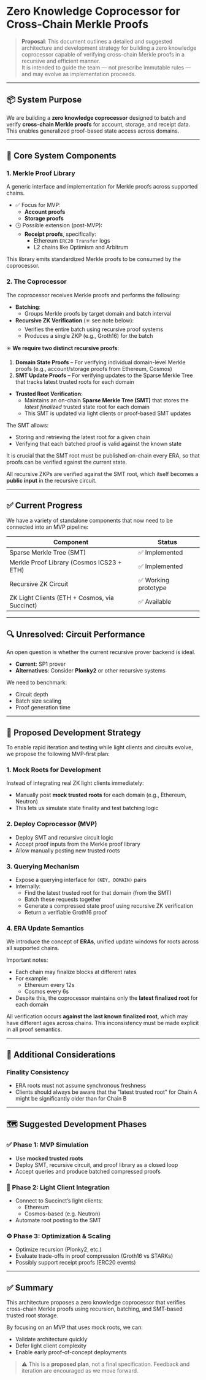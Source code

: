 # Zero Knowledge Coprocessor for Cross-Chain Merkle Proofs

> **Proposal**: This document outlines a detailed and suggested architecture and development strategy for building a zero knowledge coprocessor capable of verifying cross-chain Merkle proofs in a recursive and efficient manner.  
> It is intended to guide the team — not prescribe immutable rules — and may evolve as implementation proceeds.

---

## 📦 System Purpose

We are building a **zero knowledge coprocessor** designed to batch and verify **cross-chain Merkle proofs** for account, storage, and receipt data. This enables generalized proof-based state access across domains.

---

## 🧱 Core System Components

### 1. Merkle Proof Library

A generic interface and implementation for Merkle proofs across supported chains.

- ✅ Focus for MVP:
  - **Account proofs**
  - **Storage proofs**
- 🕓 Possible extension (post-MVP):
  - **Receipt proofs**, specifically:
    - Ethereum `ERC20 Transfer` logs
    - L2 chains like Optimism and Arbitrum

This library emits standardized Merkle proofs to be consumed by the coprocessor.

### 2. The Coprocessor

The coprocessor receives Merkle proofs and performs the following:

- **Batching**:
  - Groups Merkle proofs by target domain and batch interval
- **Recursive ZK Verification** (✳️ see note below):
  - Verifies the entire batch using recursive proof systems
  - Produces a single ZKP (e.g., Groth16) for the batch

✳️ **We require two distinct recursive proofs**:
  1. **Domain State Proofs** – For verifying individual domain-level Merkle proofs (e.g., account/storage proofs from Ethereum, Cosmos)
  2. **SMT Update Proofs** – For verifying updates to the Sparse Merkle Tree that tracks latest trusted roots for each domain

- **Trusted Root Verification**:
  - Maintains an on-chain **Sparse Merkle Tree (SMT)** that stores the *latest finalized* trusted state root for each domain
  - This SMT is updated via light clients or proof-based SMT updates

The SMT allows:
- Storing and retrieving the latest root for a given chain
- Verifying that each batched proof is valid against the known state

It is crucial that the SMT root must be published on-chain every ERA, so that proofs can be verified
against the current state.

All recursive ZKPs are verified against the SMT root, which itself becomes a **public input** in the recursive circuit.

---

## ✅ Current Progress

We have a variety of standalone components that now need to be connected into an MVP pipeline:

| Component                                     | Status              |
|----------------------------------------------|---------------------|
| Sparse Merkle Tree (SMT)                     | ✅ Implemented      |
| Merkle Proof Library (Cosmos ICS23 + ETH)    | ✅ Implemented      |
| Recursive ZK Circuit                         | ✅ Working prototype|
| ZK Light Clients (ETH + Cosmos, via Succinct)| ✅ Available        |

---

## 🔍 Unresolved: Circuit Performance

An open question is whether the current recursive prover backend is ideal.

- **Current**: SP1 prover
- **Alternatives**: Consider **Plonky2** or other recursive systems

We need to benchmark:
- Circuit depth
- Batch size scaling
- Proof generation time

---

## 🔄 Proposed Development Strategy

To enable rapid iteration and testing while light clients and circuits evolve, we propose the following MVP-first plan:

### **1. Mock Roots for Development**
Instead of integrating real ZK light clients immediately:

- Manually post **mock trusted roots** for each domain (e.g., Ethereum, Neutron)
- This lets us simulate state finality and test batching logic

### **2. Deploy Coprocessor (MVP)**
- Deploy SMT and recursive circuit logic
- Accept proof inputs from the Merkle proof library
- Allow manually posting new trusted roots

### **3. Querying Mechanism**
- Expose a querying interface for `(KEY, DOMAIN)` pairs
- Internally:
  - Find the latest trusted root for that domain (from the SMT)
  - Batch these requests together
  - Generate a compressed state proof using recursive ZK verification
  - Return a verifiable Groth16 proof

### **4. ERA Update Semantics**

We introduce the concept of **ERAs**, unified update windows for roots across all supported chains.

Important notes:
- Each chain may finalize blocks at different rates
- For example:
  - Ethereum every 12s
  - Cosmos every 6s
- Despite this, the coprocessor maintains only the **latest finalized root** for each domain

All verification occurs **against the last known finalized root**, which may have different ages across chains. This inconsistency must be made explicit in all proof semantics.

---

## 🧪 Additional Considerations

### Finality Consistency

- ERA roots must not assume synchronous freshness
- Clients should always be aware that the "latest trusted root" for Chain A might be significantly older than for Chain B

---

## 🗺 Suggested Development Phases

### ✅ Phase 1: MVP Simulation

- Use **mocked trusted roots**
- Deploy SMT, recursive circuit, and proof library as a closed loop
- Accept queries and produce batched compressed proofs

### 🔗 Phase 2: Light Client Integration

- Connect to Succinct’s light clients:
  - Ethereum
  - Cosmos-based (e.g. Neutron)
- Automate root posting to the SMT

### ⚙️ Phase 3: Optimization & Scaling

- Optimize recursion (Plonky2, etc.)
- Evaluate trade-offs in proof compression (Groth16 vs STARKs)
- Possibly support receipt proofs (ERC20 events)

---

## ✅ Summary

This architecture proposes a zero knowledge coprocessor that verifies cross-chain Merkle proofs using recursion, batching, and SMT-based trusted root storage.

By focusing on an MVP that uses mock roots, we can:

- Validate architecture quickly
- Defer light client complexity
- Enable early proof-of-concept deployments

> ⚠️ This is a **proposed plan**, not a final specification. Feedback and iteration are encouraged as we move forward.
